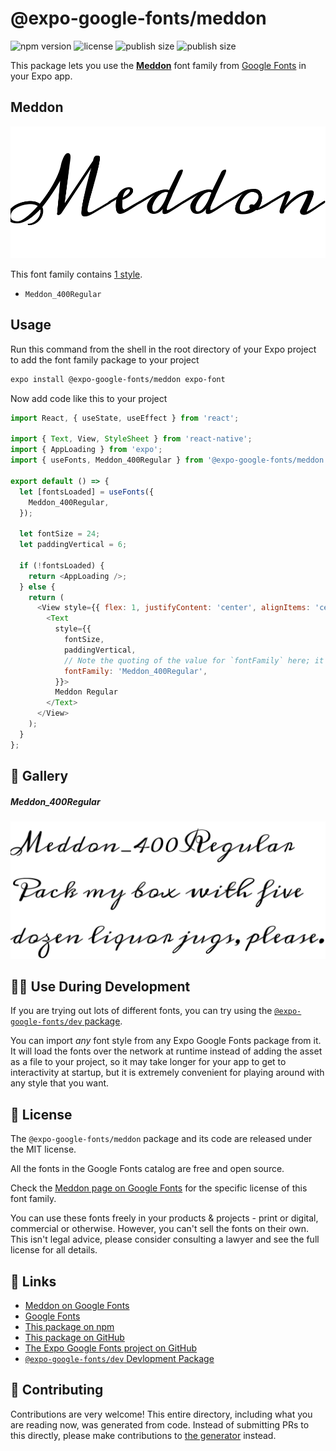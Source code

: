 # @expo-google-fonts/meddon

![npm version](https://flat.badgen.net/npm/v/@expo-google-fonts/meddon)
![license](https://flat.badgen.net/github/license/expo/google-fonts)
![publish size](https://flat.badgen.net/packagephobia/install/@expo-google-fonts/meddon)
![publish size](https://flat.badgen.net/packagephobia/publish/@expo-google-fonts/meddon)

This package lets you use the [**Meddon**](https://fonts.google.com/specimen/Meddon) font family from [Google Fonts](https://fonts.google.com/) in your Expo app.

## Meddon

![Meddon](./font-family.png)

This font family contains [1 style](#-gallery).

- `Meddon_400Regular`

## Usage

Run this command from the shell in the root directory of your Expo project to add the font family package to your project
```sh
expo install @expo-google-fonts/meddon expo-font
```

Now add code like this to your project
```js
import React, { useState, useEffect } from 'react';

import { Text, View, StyleSheet } from 'react-native';
import { AppLoading } from 'expo';
import { useFonts, Meddon_400Regular } from '@expo-google-fonts/meddon';

export default () => {
  let [fontsLoaded] = useFonts({
    Meddon_400Regular,
  });

  let fontSize = 24;
  let paddingVertical = 6;

  if (!fontsLoaded) {
    return <AppLoading />;
  } else {
    return (
      <View style={{ flex: 1, justifyContent: 'center', alignItems: 'center' }}>
        <Text
          style={{
            fontSize,
            paddingVertical,
            // Note the quoting of the value for `fontFamily` here; it expects a string!
            fontFamily: 'Meddon_400Regular',
          }}>
          Meddon Regular
        </Text>
      </View>
    );
  }
};

```

## 🔡 Gallery

##### Meddon_400Regular
![Meddon_400Regular](./Meddon_400Regular.ttf.png)


## 👩‍💻 Use During Development

If you are trying out lots of different fonts, you can try using the [`@expo-google-fonts/dev` package](https://github.com/expo/google-fonts/tree/master/font-packages/dev#readme).

You can import *any* font style from any Expo Google Fonts package from it. It will load the fonts
over the network at runtime instead of adding the asset as a file to your project, so it may take longer
for your app to get to interactivity at startup, but it is extremely convenient
for playing around with any style that you want.

## 📖 License

The `@expo-google-fonts/meddon` package and its code are released under the MIT license.

All the fonts in the Google Fonts catalog are free and open source.

Check the [Meddon page on Google Fonts](https://fonts.google.com/specimen/Meddon) for the specific license of this font family.

You can use these fonts freely in your products & projects - print or digital, commercial or otherwise. However, you can't sell the fonts on their own. This isn't legal advice, please consider consulting a lawyer and see the full license for all details.

## 🔗 Links

- [Meddon on Google Fonts](https://fonts.google.com/specimen/Meddon)
- [Google Fonts](https://fonts.google.com/)
- [This package on npm](https://www.npmjs.com/package/@expo-google-fonts/meddon)
- [This package on GitHub](https://github.com/expo/google-fonts/tree/master/font-packages/meddon)
- [The Expo Google Fonts project on GitHub](https://github.com/expo/google-fonts)
- [`@expo-google-fonts/dev` Devlopment Package](https://github.com/expo/google-fonts/tree/master/font-packages/dev)

## 🤝 Contributing

Contributions are very welcome! This entire directory, including what you are reading now, was generated from code. Instead of submitting PRs to this directly, please make contributions to [the generator](https://github.com/expo/google-fonts/tree/master/packages/generator) instead.
